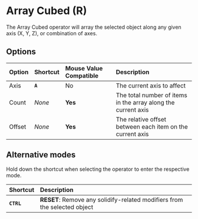 # Array Cubed (<span title="Recallable">R</span>)

The Array Cubed operator will array the selected object along any given axis (X, Y, Z), or combination of axes.

[](../_media/array-cubed.mp4 ':include')

## Options

| Option | Shortcut | Mouse Value Compatible | Description |
| :--- | :--- | :--- | :--- |
| Axis | **`A`** | No | The current axis to affect |
| Count | _None_ | **Yes** | The total number of items in the array along the current axis |
| Offset | _None_ | **Yes** | The relative offset between each item on the current axis |

## Alternative modes

Hold down the shortcut when selecting the operator to enter the respective mode.

| Shortcut | Description |
| :--- | :--- |
| **`CTRL`** | **RESET**: Remove any solidify-related modifiers from the selected object |